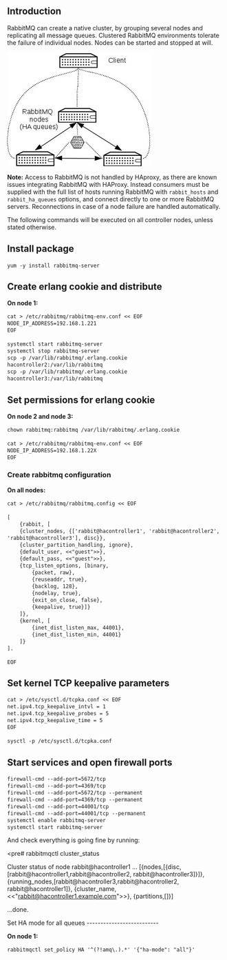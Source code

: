 Introduction
------------

RabbitMQ can create a native cluster, by grouping several nodes and replicating all message queues. Clustered RabbitMQ environments tolerate the failure of individual nodes. Nodes can be started and stopped at will.

![](Rabbitmq_clustering.jpg  "RabbitMQ clustering")

**Note:** Access to RabbitMQ is not handled by HAproxy, as there are known issues integrating RabbitMQ with HAProxy. Instead consumers must be supplied with the full list of hosts running RabbitMQ with `rabbit_hosts` and `rabbit_ha_queues` options, and connect directly to one or more RabbitMQ servers. Reconnections in case of a node failure are handled automatically.

The following commands will be executed on all controller nodes, unless stated otherwise.

Install package
---------------

    yum -y install rabbitmq-server

Create erlang cookie and distribute
-----------------------------------

**On node 1:**

    cat > /etc/rabbitmq/rabbitmq-env.conf << EOF
    NODE_IP_ADDRESS=192.168.1.221
    EOF

    systemctl start rabbitmq-server
    systemctl stop rabbitmq-server
    scp -p /var/lib/rabbitmq/.erlang.cookie hacontroller2:/var/lib/rabbitmq
    scp -p /var/lib/rabbitmq/.erlang.cookie hacontroller3:/var/lib/rabbitmq

Set permissions for erlang cookie
---------------------------------

**On node 2 and node 3:**


    chown rabbitmq:rabbitmq /var/lib/rabbitmq/.erlang.cookie

    cat > /etc/rabbitmq/rabbitmq-env.conf << EOF
    NODE_IP_ADDRESS=192.168.1.22X
    EOF

### Create rabbitmq configuration

**On all nodes:**

    cat > /etc/rabbitmq/rabbitmq.config << EOF

    [
        {rabbit, [
        {cluster_nodes, {['rabbit@hacontroller1', 'rabbit@hacontroller2', 'rabbit@hacontroller3'], disc}},
        {cluster_partition_handling, ignore},
        {default_user, <<"guest">>},
        {default_pass, <<"guest">>},
        {tcp_listen_options, [binary,
            {packet, raw},
            {reuseaddr, true},
            {backlog, 128},
            {nodelay, true},
            {exit_on_close, false},
            {keepalive, true}]}
        ]},
        {kernel, [
            {inet_dist_listen_max, 44001},
            {inet_dist_listen_min, 44001}
        ]}
    ].

    EOF

Set kernel TCP keepalive parameters
-----------------------------------

    cat > /etc/sysctl.d/tcpka.conf << EOF
    net.ipv4.tcp_keepalive_intvl = 1
    net.ipv4.tcp_keepalive_probes = 5
    net.ipv4.tcp_keepalive_time = 5
    EOF

    sysctl -p /etc/sysctl.d/tcpka.conf

Start services and open firewall ports
--------------------------------------

    firewall-cmd --add-port=5672/tcp 
    firewall-cmd --add-port=4369/tcp
    firewall-cmd --add-port=5672/tcp --permanent
    firewall-cmd --add-port=4369/tcp --permanent
    firewall-cmd --add-port=44001/tcp
    firewall-cmd --add-port=44001/tcp --permanent
    systemctl enable rabbitmq-server
    systemctl start rabbitmq-server

And check everything is going fine by running:

<pre# rabbitmqctl cluster_status

Cluster status of node rabbit@hacontroller1 ...
[{nodes,[{disc,[rabbit@hacontroller1,rabbit@hacontroller2,
rabbit@hacontroller3]}]},
{running_nodes,[rabbit@hacontroller3,rabbit@hacontroller2,
rabbit@hacontroller1]},
{cluster_name,<<"rabbit@hacontroller1.example.com">\>}, {partitions,[]}]

...done.

</pre>
Set HA mode for all queues
--------------------------

**On node 1:**

    rabbitmqctl set_policy HA '^(?!amq\.).*' '{"ha-mode": "all"}'
